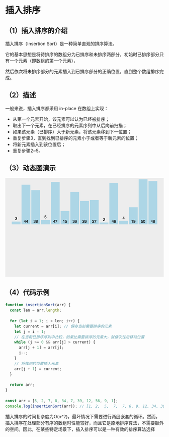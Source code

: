 # 插入排序

## （1）插入排序的介绍

插入排序（Insertion Sort）是一种简单直观的排序算法。

 它的基本思想是将待排序的数组分为已排序和未排序两部分，初始时已排序部分只有一个元素（即数组的第一个元素），

 然后依次将未排序部分的元素插入到已排序部分的正确位置，直到整个数组排序完成。

## （2）描述

一般来说，插入排序都采用 in-place 在数组上实现：

* 从第一个元素开始，该元素可以认为已经被排序；
* 取出下一个元素，在已经排序的元素序列中从后向前扫描；
* 如果该元素（已排序）大于新元素，将该元素移到下一位置；
* 重复步骤3，直到找到已排序的元素小于或者等于新元素的位置；
* 将新元素插入到该位置后；
* 重复步骤2~5。

## （3）动态图演示

![插入排序](./insertion.gif)

## （4）代码示例

```js
function insertionSort(arr) {
  const len = arr.length;

  for (let i = 1; i < len; i++) {
    let current = arr[i]; // 保存当前需要排序的元素
    let j = i - 1;
    // 在当前已排序序列中比较，如果比需要排序的元素大，就依次往后移动位置
    while (j >= 0 && arr[j] > current) {
      arr[j + 1] = arr[j];
      j--;
    }
    // 将找到的位置插入元素
    arr[j + 1] = current;
  }

  return arr;
}

const arr = [5, 2, 7, 8, 34, 7, 39, 12, 56, 9, 1];
console.log(insertionSort(arr)); // [1, 2,  5,  7,  7, 8, 9, 12, 34, 39, 56]
```

插入排序的时间复杂度为O(n^2)，最坏情况下需要进行两层嵌套的循环。然而，插入排序在处理部分有序的数组时性能较好，而且它是原地排序算法，不需要额外的空间。因此，在某些特定场景下，插入排序可以是一种有效的排序算法选择
